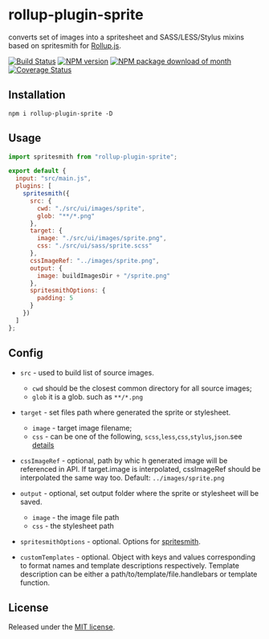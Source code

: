 # rollup-plugin-sprite

converts set of images into a spritesheet and SASS/LESS/Stylus mixins based on spritesmith for [Rollup.js](https://github.com/rollup/rollup).  


[![Build Status](https://travis-ci.org/linjinying/rollup-plugin-sprite.svg?branch=master)](https://travis-ci.org/linjinying/rollup-plugin-sprite)
[![NPM version](https://img.shields.io/npm/v/rollup-plugin-sprite.svg?style=flat)](https://www.npmjs.com/package/rollup-plugin-sprite)
[![NPM package download of month](https://img.shields.io/npm/dm/rollup-plugin-sprite.svg)](https://www.npmjs.com/package/rollup-plugin-sprite)
[![Coverage Status](https://coveralls.io/repos/github/linjinying/rollup-plugin-sprite/badge.svg?branch=master)](https://coveralls.io/github/linjinying/rollup-plugin-sprite?branch=master)

## Installation

```Shell
npm i rollup-plugin-sprite -D
```

## Usage

```javascript
import spritesmith from "rollup-plugin-sprite";

export default {
  input: "src/main.js",
  plugins: [
    spritesmith({
      src: {
        cwd: "./src/ui/images/sprite",
        glob: "**/*.png"
      },
      target: {
        image: "./src/ui/images/sprite.png",
        css: "./src/ui/sass/sprite.scss"
      },
      cssImageRef: "../images/sprite.png",
      output: {
        image: buildImagesDir + "/sprite.png"
      },
      spritesmithOptions: {
        padding: 5
      }
    })
  ]
};
```

## Config
- `src` - used to build list of source images.
    - `cwd` should be the closest common directory for all source images;
    - `glob` it is a glob. such as `**/*.png`
	
- `target` - set files path where generated the sprite or stylesheet.
    - `image` - target image filename;
    - `css` - can be one of the following, `scss`,`less`,`css`,`stylus`,`json`.see [details](https://github.com/twolfson/spritesheet-templates#templates)

- `cssImageRef` - optional, path by whic h generated image will be referenced in API. If target.image is interpolated, cssImageRef should be interpolated the same way too. Default: `../images/sprite.png`

- `output` - optional, set output folder where the sprite or stylesheet will be saved.
  - `image` - the image file path  
  - `css` - the stylesheet path
  
- `spritesmithOptions` - optional. Options for [spritesmith](https://github.com/Ensighten/spritesmith).

- `customTemplates` - optional. Object with keys and values corresponding to format names and template descriptions respectively. Template description can be either a path/to/template/file.handlebars or template function.

## License

Released under the [MIT license](./LICENSE).
